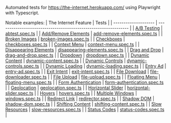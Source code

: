 Automated tests for https://the-internet.herokuapp.com/ using Playwright with Typescript.

Notable examples:
| The Internet Feature | Tests |
| -------------------- | --------------------------------------------------------------- |
| [A/B Testing](https://the-internet.herokuapp.com/abtest) | [abtest.spec.ts](https://github.com/rozdun/the-internet/blob/main/tests/001_abtest.spec.ts) |
| [Add/Remove Elements](https://the-internet.herokuapp.com/add_remove_elements/) | [add-remove-elements.spec.ts](https://github.com/rozdun/the-internet/blob/main/tests/002_add-remove-elements.spec.ts) |
| [Broken Images](https://the-internet.herokuapp.com/broken_images) | [broken-images.spec.ts](https://github.com/rozdun/the-internet/blob/main/tests/004_broken-images.spec.ts) |
| [Checkboxes](https://the-internet.herokuapp.com/checkboxes) | [checkboxes.spec.ts](https://github.com/rozdun/the-internet/blob/main/tests/006_checkboxes.spec.ts) |
| [Context Menu](https://the-internet.herokuapp.com/context_menu) | [context-menu.spec.ts](https://github.com/rozdun/the-internet/blob/main/tests/007_context-menu.spec.ts) |
| [Disappearing Elements](https://the-internet.herokuapp.com/disappearing_elements) | [disappearing-elements.spec.ts](https://github.com/rozdun/the-internet/blob/main/tests/009_disappearing-elements.spec.ts) |
| [Drag and Drop](https://the-internet.herokuapp.com/drag_and_drop) | [drag-and-drop.spec.ts](https://github.com/rozdun/the-internet/blob/main/tests/010_drag-and-drop.spec.ts) |
| [Dropdown](https://the-internet.herokuapp.com/dropdown) | [dropdown.spec.ts](https://github.com/rozdun/the-internet/blob/main/tests/011_dropdown.spec.ts) |
| [Dynamic Content](https://the-internet.herokuapp.com/dynamic_content) | [dynamic-content.spec.ts](https://github.com/rozdun/the-internet/blob/main/tests/012_dynamic-content.spec.ts) |
| [Dynamic Controls](https://the-internet.herokuapp.com/dynamic_controls) | [dynamic-controls.spec.ts](https://github.com/rozdun/the-internet/blob/main/tests/013_dynamic-controls.spec.ts) |
| [Dynamic Loading](https://the-internet.herokuapp.com/dynamic_loading) | [dynamic-loading.spec.ts](https://github.com/rozdun/the-internet/blob/main/tests/014_dynamic-loading.spec.ts) |
| [Entry Ad](https://the-internet.herokuapp.com/entry_ad) | [entry-ad.spec.ts](https://github.com/rozdun/the-internet/blob/main/tests/015_entry-ad.spec.ts) |
| [Exit Intent](https://the-internet.herokuapp.com/exit_intent) | [exit-intent.spec.ts](https://github.com/rozdun/the-internet/blob/main/tests/016_exit-intent.spec.ts) |
| [File Download](https://the-internet.herokuapp.com/download) | [file-downloader.spec.ts](https://github.com/rozdun/the-internet/blob/main/tests/017_file-downloader.spec.ts) |
| [File Upload](https://the-internet.herokuapp.com/upload) | [file-upload.spec.ts](https://github.com/rozdun/the-internet/blob/main/tests/018_file-upload.spec.ts) |
| [Floating Menu](https://the-internet.herokuapp.com/floating_menu) | [floating-menu.spec.ts](https://github.com/rozdun/the-internet/blob/main/tests/019_floating-menu.spec.ts) |
| [Form Authentication](https://the-internet.herokuapp.com/login) | [form-authentication.spec.ts](https://github.com/rozdun/the-internet/blob/main/tests/021_form-authentication.spec.ts) |
| [Geolocation](https://the-internet.herokuapp.com/geolocation) | [geolocation.spec.ts](https://github.com/rozdun/the-internet/blob/main/tests/023_geolocation.spec.ts) |
| [Horizontal Slider](https://the-internet.herokuapp.com/horizontal_slider) | [horizontal-slider.spec.ts](https://github.com/rozdun/the-internet/blob/main/tests/024_horizontal-slider.spec.ts) |
| [Hovers](https://the-internet.herokuapp.com/hovers) | [hovers.spec.ts](https://github.com/rozdun/the-internet/blob/main/tests/025_hovers.spec.ts) |
| [Multiple Windows](https://the-internet.herokuapp.com/windows) | [windows.spec.ts](https://github.com/rozdun/the-internet/blob/main/tests/033_windows.spec.ts) |
| [Redirect Link](https://the-internet.herokuapp.com/redirector) | [redirector.spec.ts](https://github.com/rozdun/the-internet/blob/main/tests/036_redirector.spec.ts) |
| [Shadow DOM](https://the-internet.herokuapp.com/shadowdom) | [shadow-dom.spec.ts](https://github.com/rozdun/the-internet/blob/main/tests/038_shadow-dom.spec.ts) |
| [Shifting Content](https://the-internet.herokuapp.com/shifting_content) | [shifting-content.spec.ts](https://github.com/rozdun/the-internet/blob/main/tests/039_shifting-content.spec.ts) |
| [Slow Resources](https://the-internet.herokuapp.com/slow) | [slow-resources.spec.ts](https://github.com/rozdun/the-internet/blob/main/tests/040_slow-resources.spec.ts) |
| [Status Codes](https://the-internet.herokuapp.com/status_codes) | [status-codes.spec.ts](https://github.com/rozdun/the-internet/blob/main/tests/042_status-codes.spec.ts) |
